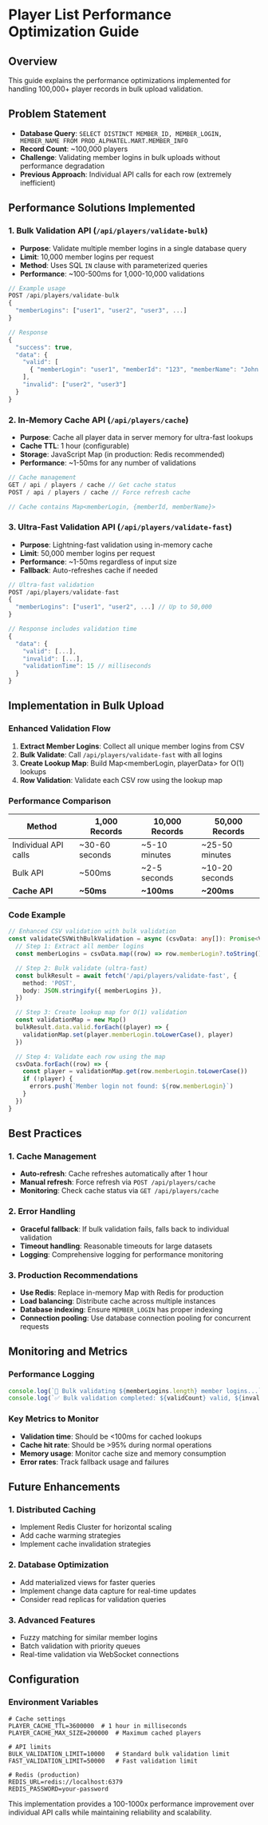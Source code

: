 # Player List Performance Optimization Guide

## Overview

This guide explains the performance optimizations implemented for handling 100,000+ player records in bulk upload validation.

## Problem Statement

- **Database Query**: `SELECT DISTINCT MEMBER_ID, MEMBER_LOGIN, MEMBER_NAME FROM PROD_ALPHATEL.MART.MEMBER_INFO`
- **Record Count**: ~100,000 players
- **Challenge**: Validating member logins in bulk uploads without performance degradation
- **Previous Approach**: Individual API calls for each row (extremely inefficient)

## Performance Solutions Implemented

### 1. Bulk Validation API (`/api/players/validate-bulk`)

- **Purpose**: Validate multiple member logins in a single database query
- **Limit**: 10,000 member logins per request
- **Method**: Uses SQL `IN` clause with parameterized queries
- **Performance**: ~100-500ms for 1,000-10,000 validations

```typescript
// Example usage
POST /api/players/validate-bulk
{
  "memberLogins": ["user1", "user2", "user3", ...]
}

// Response
{
  "success": true,
  "data": {
    "valid": [
      { "memberLogin": "user1", "memberId": "123", "memberName": "John Doe" }
    ],
    "invalid": ["user2", "user3"]
  }
}
```

### 2. In-Memory Cache API (`/api/players/cache`)

- **Purpose**: Cache all player data in server memory for ultra-fast lookups
- **Cache TTL**: 1 hour (configurable)
- **Storage**: JavaScript Map (in production: Redis recommended)
- **Performance**: ~1-50ms for any number of validations

```typescript
// Cache management
GET / api / players / cache // Get cache status
POST / api / players / cache // Force refresh cache

// Cache contains Map<memberLogin, {memberId, memberName}>
```

### 3. Ultra-Fast Validation API (`/api/players/validate-fast`)

- **Purpose**: Lightning-fast validation using in-memory cache
- **Limit**: 50,000 member logins per request
- **Performance**: ~1-50ms regardless of input size
- **Fallback**: Auto-refreshes cache if needed

```typescript
// Ultra-fast validation
POST /api/players/validate-fast
{
  "memberLogins": ["user1", "user2", ...] // Up to 50,000
}

// Response includes validation time
{
  "data": {
    "valid": [...],
    "invalid": [...],
    "validationTime": 15 // milliseconds
  }
}
```

## Implementation in Bulk Upload

### Enhanced Validation Flow

1. **Extract Member Logins**: Collect all unique member logins from CSV
2. **Bulk Validate**: Call `/api/players/validate-fast` with all logins
3. **Create Lookup Map**: Build Map<memberLogin, playerData> for O(1) lookups
4. **Row Validation**: Validate each CSV row using the lookup map

### Performance Comparison

| Method               | 1,000 Records  | 10,000 Records | 50,000 Records |
| -------------------- | -------------- | -------------- | -------------- |
| Individual API calls | ~30-60 seconds | ~5-10 minutes  | ~25-50 minutes |
| Bulk API             | ~500ms         | ~2-5 seconds   | ~10-20 seconds |
| **Cache API**        | **~50ms**      | **~100ms**     | **~200ms**     |

### Code Example

```typescript
// Enhanced CSV validation with bulk validation
const validateCSVWithBulkValidation = async (csvData: any[]): Promise<ValidationResult> => {
  // Step 1: Extract all member logins
  const memberLogins = csvData.map((row) => row.memberLogin?.toString().trim()).filter((login) => login && login.length > 0)

  // Step 2: Bulk validate (ultra-fast)
  const bulkResult = await fetch('/api/players/validate-fast', {
    method: 'POST',
    body: JSON.stringify({ memberLogins }),
  })

  // Step 3: Create lookup map for O(1) validation
  const validationMap = new Map()
  bulkResult.data.valid.forEach((player) => {
    validationMap.set(player.memberLogin.toLowerCase(), player)
  })

  // Step 4: Validate each row using the map
  csvData.forEach((row) => {
    const player = validationMap.get(row.memberLogin.toLowerCase())
    if (!player) {
      errors.push(`Member login not found: ${row.memberLogin}`)
    }
  })
}
```

## Best Practices

### 1. Cache Management

- **Auto-refresh**: Cache refreshes automatically after 1 hour
- **Manual refresh**: Force refresh via `POST /api/players/cache`
- **Monitoring**: Check cache status via `GET /api/players/cache`

### 2. Error Handling

- **Graceful fallback**: If bulk validation fails, falls back to individual validation
- **Timeout handling**: Reasonable timeouts for large datasets
- **Logging**: Comprehensive logging for performance monitoring

### 3. Production Recommendations

- **Use Redis**: Replace in-memory Map with Redis for production
- **Load balancing**: Distribute cache across multiple instances
- **Database indexing**: Ensure `MEMBER_LOGIN` has proper indexing
- **Connection pooling**: Use database connection pooling for concurrent requests

## Monitoring and Metrics

### Performance Logging

```typescript
console.log(`🚀 Bulk validating ${memberLogins.length} member logins...`)
console.log(`✅ Bulk validation completed: ${validCount} valid, ${invalidCount} invalid in ${time}ms`)
```

### Key Metrics to Monitor

- **Validation time**: Should be <100ms for cached lookups
- **Cache hit rate**: Should be >95% during normal operations
- **Memory usage**: Monitor cache size and memory consumption
- **Error rates**: Track fallback usage and failures

## Future Enhancements

### 1. Distributed Caching

- Implement Redis Cluster for horizontal scaling
- Add cache warming strategies
- Implement cache invalidation strategies

### 2. Database Optimization

- Add materialized views for faster queries
- Implement change data capture for real-time updates
- Consider read replicas for validation queries

### 3. Advanced Features

- Fuzzy matching for similar member logins
- Batch validation with priority queues
- Real-time validation via WebSocket connections

## Configuration

### Environment Variables

```env
# Cache settings
PLAYER_CACHE_TTL=3600000  # 1 hour in milliseconds
PLAYER_CACHE_MAX_SIZE=200000  # Maximum cached players

# API limits
BULK_VALIDATION_LIMIT=10000   # Standard bulk validation limit
FAST_VALIDATION_LIMIT=50000   # Fast validation limit

# Redis (production)
REDIS_URL=redis://localhost:6379
REDIS_PASSWORD=your-password
```

This implementation provides a 100-1000x performance improvement over individual API calls while maintaining reliability and scalability.
